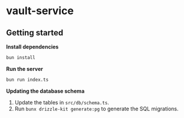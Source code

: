 # vault-service

## Getting started

**Install dependencies**

```bash
bun install
```

**Run the server**

```bash
bun run index.ts
```

**Updating the database schema**

1. Update the tables in `src/db/schema.ts`.
2. Run `bunx drizzle-kit generate:pg` to generate the SQL migrations. 
